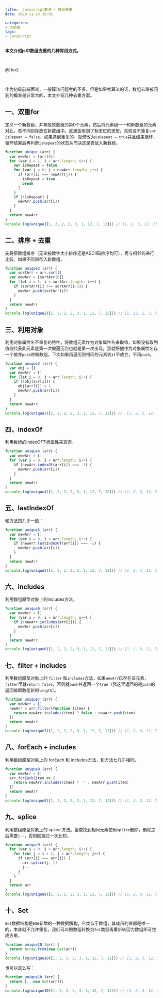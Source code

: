 ```yaml
---
title:  Javascript算法 — 数组去重
date: 2020-11-13 16:01

categories:
- 大前端
tags:
- JavaScript
---
```


**本文介绍js中数组去重的几种常用方式。**

<br>

@[toc]

<br>

作为初级前端面试，一般算法问题考的不多，但是如果考算法的话，数组去重被问到的概率是非常大的，本文介绍几种去重方案。



## 一、双重for

定义一个新数组，并存放原数组的第0个元素，然后将元素组一一和新数组的元素对比，若不同则存放在新数组中。这里面用到了标志位的思想，先假设不重复`var isRepeat = false`，如果遇到重复的，就修改为`isRepeat = true`并且结束循环，循环结束后再判断`isRepeat`的状态从而决定是否放入新数组。

```javascript
function unique (arr) {
  var newArr = [arr[0]]
  for (var i = 1; i < arr.length; i++) {
    var isRepeat = false
    for (var j = 0; j < newArr.length; j++) {
      if (arr[i] === newArr[j]) {
        isRepeat = true
        break
      }
    }
    if (!isRepeat) {
      newArr.push(arr[i])
    }
  }
  return newArr
}
console.log(unique([1, 2, 2, 2, 3, 1, 12, 7, 12])) // [1, 2, 3, 12, 7]

```



## 二、排序 + 去重

先将原数组排序（无论按数字大小排序还是ASCII码排序均可），再与相邻的进行比较，如果不同则存入新数组。

```javascript
function unique2 (arr) {
  var sortArr = arr.sort()
  var newArr = [sortArr[0]]
  for (let i = 1; i < sortArr.length; i++) {
    if (sortArr[i] !== sortArr[i-1]) {
      newArr.push(sortArr[i])
    }
  }
  return newArr
}
console.log(unique2([1, 2, 2, 2, 3, 1, 12, 7, 12])) // [1, 12, 2, 3, 7]

```



## 三、利用对象

利用对象属性名不重复的特性，将数组元素作为对象属性名来取值，如果没有取到值则代表此元素是第一次被遍历到也就是第一次出现，那就把他作为对象属性名存一个值并`push`进新数组，下次如果再遍历到相同的元素则`if`不成立，不再`push`。

```javascript
function unique3 (arr) {
  var obj = {}
  var newArr = []
  for (let i = 0; i < arr.length; i++) {
    if (!obj[arr[i]]) {
      obj[arr[i]] = 1
      newArr.push(arr[i])
    }   
  }
  return newArr
}
console.log(unique3([1, 2, 2, 2, 3, 1, 12, 7, 12])) //  [1, 2, 3, 12, 7]

```



## 四、indexOf

 利用数组的indexOf下标属性来查询。

```javascript
function unique4 (arr) {
  var newArr = []
  for (var i = 0; i < arr.length; i++) {
    if (newArr.indexOf(arr[i]) === -1) {
      newArr.push(arr[i])
    }
  }
  return newArr
}
console.log(unique4([1, 2, 2, 2, 3, 1, 12, 7, 12])) // [1, 2, 3, 12, 7]

```



## 五、lastIndexOf

和方法四几乎一致：

```javascript
function unique5 (arr) {
  var newArr = []
  for (var i = 0; i < arr.length; i++) {
    if (newArr.lastIndexOf(arr[i]) === -1) {
      newArr.push(arr[i])
    }
  }
  return newArr
}
console.log(unique5([1, 2, 2, 2, 3, 1, 12, 7, 12])) // [1, 2, 3, 12, 7]

```



## 六、includes

利用数组原型对象上的includes方法。

```javascript
function unique6 (arr) {
  var newArr = []
  for (var i = 0; i < arr.length; i++) {
    if (!newArr.includes(arr[i])) {
      newArr.push(arr[i])
    }
  }
  return newArr
}
console.log(unique6([1, 2, 2, 2, 3, 1, 12, 7, 12])) // [1, 2, 3, 12, 7]

```



## 七、filter + includes

利用数组原型对象上的 `filter` 和`includes`方法，如果`newArr`已存在该元素，`filter`里就`return false`，否则就`push`并返回一个`true`（我这里返回的是`push`的返回值即数组新的`length`）。

```javascript
function unique7 (arr) {
  var newArr = []
  newArr = arr.filter(function (item) {
    return newArr.includes(item) ? false : newArr.push(item)
  })
  return newArr
}
console.log(unique7([1, 2, 2, 2, 3, 1, 12, 7, 12])) // [1, 2, 3, 12, 7]

```



## 八、forEach + includes

利用数组原型对象上的 forEach 和 includes方法，和方法七几乎相同。

```javascript
function unique8 (arr) {
  var newArr = []
  arr.forEach(item => {
    return newArr.includes(item) ? '' : newArr.push(item)
  })
  return newArr
}
console.log(unique8([1, 2, 2, 2, 3, 1, 12, 7, 12])) // [1, 2, 3, 12, 7]

```



## 九、splice

利用数组原型对象上的 splice 方法。当查找到相同元素使用`splice`删除，删除之后需要`j--`，否则回跳过一次比较。

```javascript
function unique9 (arr) {
  for (var i = 0; i < arr.length; i++) {
    for (var j = i + 1; j < arr.length; j++) {
      if (arr[i] === arr[j]) {
        arr.splice(j, 1)
        j--
      }
    }
  }
  return arr
}
console.log(unique9([1, 2, 2, 2, 3, 1, 12, 7, 12])) // [1, 2, 3, 12, 7]

```



## 十、Set

`Set`数据结构是`ES6`新增的一种数据解构，它类似于数组，其成员的值都是唯一的，本身就不允许重复。我们可以把数组转换为`Set`类型再重新转回为数组即可完成去重。

```javascript
function unique10 (arr) {
  return Array.from(new Set(arr))
}
console.log(unique10([1, 2, 2, 2, 3, 1, 12, 7, 12])) // [1, 2, 3, 12, 7]

```

 也可以这么写：

```javascript
function unique10 (arr) {
  return [...new Set(arr))]
}
console.log(unique10([1, 2, 2, 2, 3, 1, 12, 7, 12])) // [1, 2, 3, 12, 7]

```

